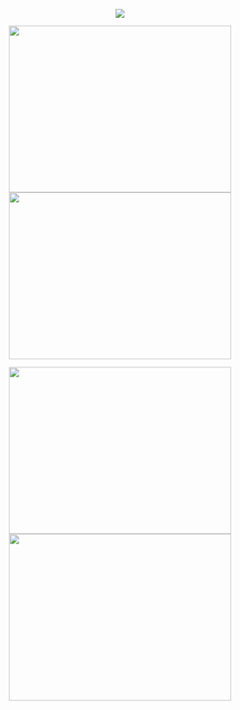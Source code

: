 

<!--
**Jj1910/Jj1910** is a ✨ _special_ ✨ repository because its `README.md` (this file) appears on your GitHub profile.
### Hi there 👋
Here are some ideas to get you started:

- 🔭 I’m currently working on ...
- 🌱 I’m currently learning ...
- 👯 I’m looking to collaborate on ...
- 🤔 I’m looking for help with ...
- 💬 Ask me about ...
- 📫 How to reach me: ...
- 😄 Pronouns: ...
- ⚡ Fun fact: ...
-->
<p align="center"><a href="https://github.com/anuraghazra/github-readme-stats">
  <img align="center" src="https://github-readme-stats.vercel.app/api?username=Jj1910&show_icons=true&theme=tokyonight" />
</a></p>
<p align="center"><a href="https://wakatime.com/@Jj1910">
  <img align="center" width="400" height="300" src="https://wakatime.com/share/@Jj1910/4c17a227-eb23-48c5-a2f1-492e5538842c.svg" />
</a>
<a href="https://wakatime.com/@Jj1910">
  <img align="center" width="400" height="300" src="https://wakatime.com/share/@Jj1910/57160975-2111-472e-bc92-f390b42053b3.svg" />
</a></p>

<p align="center"><a href="https://wakatime.com/@Jj1910">
  <img align="center" width="400" height="300" src="https://wakatime.com/share/@Jj1910/b7d6c245-11dd-4802-a2dd-8ff0fd915324.svg" />
</a>
<a href="https://wakatime.com/@Jj1910">
  <img align="center" width="400" height="300" src="https://wakatime.com/share/@Jj1910/29475f0b-8d50-47b4-aaf5-f96bdcab9d0d.svg" />
</a></p>
